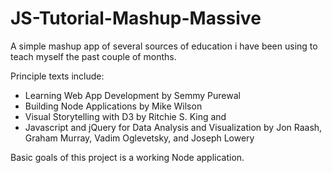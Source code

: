 # JS-Tutorial-Mashup-Massive
A simple mashup app of several sources of education i have been using to teach myself the past couple of months.

Principle texts include:
* Learning Web App Development by Semmy Purewal
* Building Node Applications by Mike Wilson
* Visual Storytelling with D3 by Ritchie S. King
and 
* Javascript and jQuery for Data Analysis and Visualization by Jon Raash, Graham Murray, Vadim Oglevetsky, and Joseph Lowery

Basic goals of this project is a working Node application.

